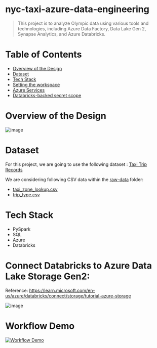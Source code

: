 # nyc-taxi-azure-data-engineering

> This project is to analyze Olympic data using various tools and technologies, including Azure Data Factory, Data Lake Gen 2, Synapse Analytics, and Azure Databricks.

# Table of Contents
- [Overview of the Design](#overview-of-the-design)
- [Dataset](#Dataset)
- [Tech Stack](#Tech-Stack)
- [Setting the workspace](#setting-the-workspace)
- [Azure Services](#Azure-Services)
- [Databricks-backed secret scope](#Databricks-backed-secret-scope)


# <a name="overview-of-the-design"></a> Overview of the Design
![image](https://github.com/user-attachments/assets/0ee87925-f054-4640-be9b-2d951db01d00)


# <a name="Dataset"></a>Dataset
For this project, we are going to use the following dataset : [Taxi Trip Records](https://www.nyc.gov/site/tlc/about/tlc-trip-record-data.page) 

We are considering following CSV data within the [raw-data](https://github.com/nk3099/nyc-taxi-azure-data-engineering/tree/main/raw-data) folder:
- [taxi_zone_lookup.csv](https://github.com/nk3099/nyc-taxi-azure-data-engineering/blob/main/raw-data/taxi_zone_lookup.csv)
- [trip_type.csv](https://github.com/nk3099/nyc-taxi-azure-data-engineering/blob/main/raw-data/trip_type.csv)

# <a name="Tech-Stack"></a>Tech Stack
- PySpark
- SQL
- Azure
- Databricks

# Connect Databricks to Azure Data Lake Storage Gen2:
Reference:
https://learn.microsoft.com/en-us/azure/databricks/connect/storage/tutorial-azure-storage 

![image](https://github.com/user-attachments/assets/401d3ae3-f611-4227-a989-6f6aeda05bc4)

# <a name="workflow-demo"></a> Workflow Demo
[![Workflow Demo](https://img.youtube.com/vi/CNlU7BRUIFY/0.jpg)](https://www.youtube.com/watch?v=CNlU7BRUIFY)




